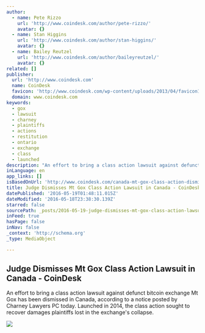 ```yaml
---
author:
  - name: Pete Rizzo
    url: 'http://www.coindesk.com/author/pete-rizzo/'
    avatar: {}
  - name: Stan Higgins
    url: 'http://www.coindesk.com/author/stan-higgins/'
    avatar: {}
  - name: Bailey Reutzel
    url: 'http://www.coindesk.com/author/baileyreutzel/'
    avatar: {}
related: []
publisher:
  url: 'http://www.coindesk.com'
  name: CoinDesk
  favicon: 'http://www.coindesk.com/wp-content/uploads/2013/04/favicon1.ico?ffe887'
  domain: www.coindesk.com
keywords:
  - gox
  - lawsuit
  - charney
  - plaintiffs
  - actions
  - restitution
  - ontario
  - exchange
  - class
  - launched
description: "An effort to bring a class action lawsuit against defunct bitcoin exchange Mt Gox has been dismissed in Canada, according to a notice posted by Charney Lawyers PC today. Launched in 2014, the class action sought to recover damages plaintiffs lost in the exchange's collapse."
inLanguage: en
app_links: []
isBasedOnUrl: 'http://www.coindesk.com/canada-mt-gox-class-action-dismissed/'
title: Judge Dismisses Mt Gox Class Action Lawsuit in Canada - CoinDesk
datePublished: '2016-05-19T01:48:11.015Z'
dateModified: '2016-05-18T23:38:30.139Z'
starred: false
sourcePath: _posts/2016-05-19-judge-dismisses-mt-gox-class-action-lawsuit-in-canada-coin.md
inFeed: true
hasPage: false
inNav: false
_context: 'http://schema.org'
_type: MediaObject

---
```

<article style=""><h1>Judge Dismisses Mt Gox Class Action Lawsuit in Canada - CoinDesk</h1><p>An effort to bring a class action lawsuit against defunct bitcoin exchange Mt Gox has been dismissed in Canada, according to a notice posted by Charney Lawyers PC today. Launched in 2014, the class action sought to recover damages plaintiffs lost in the exchange's collapse.</p><img src="http://media.coindesk.com/2014/10/law-court-e1463611923788.jpg" /></article>